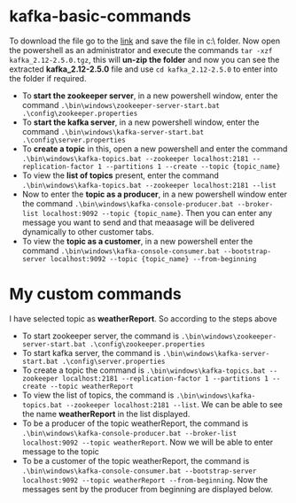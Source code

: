 # kafka-basic-commands
To download the file go to the [link](https://www.apache.org/dyn/closer.cgi?path=/kafka/2.5.0/kafka_2.12-2.5.0.tgz) and save the file in c:\ folder. Now open the powershell as an administrator and execute the commands ```tar -xzf kafka_2.12-2.5.0.tgz```,  this will <b>un-zip the folder</b> and now you can see the extracted <b>kafka_2.12-2.5.0</b> file and use ```cd kafka_2.12-2.5.0``` to enter into the folder if required.
- To<b> start the zookeeper server</b>, in a new powershell window, enter the command ```.\bin\windows\zookeeper-server-start.bat .\config\zookeeper.properties``` 
- To <b>start the kafka server</b>, in a new powershell window, enter the command ```.\bin\windows\kafka-server-start.bat .\config\server.properties```
- To <b>create a topic</b> in this, open a new powershell and enter the command ```.\bin\windows\kafka-topics.bat --zookeeper localhost:2181 --replication-factor 1 --partitions 1 --create --topic {topic_name}```
- To view the <b>list of topics</b> present, enter the command ```.\bin\windows\kafka-topics.bat --zookeeper localhost:2181 --list```
- Now to enter the <b>topic as a producer</b>, in a new powershell window enter the command ```.\bin\windows\kafka-console-producer.bat --broker-list localhost:9092 --topic {topic_name}```. Then you can enter any message you want to send and that meaasage will be delivered dynamically to other customer tabs.
- To view the <b>topic as a customer</b>, in a new powershell enter the command ```.\bin\windows\kafka-console-consumer.bat --bootstrap-server localhost:9092 --topic {topic_name} --from-beginning```

# My custom commands
I have selected topic as <b>weatherReport</b>. So according to the steps above 
- To start zookeeper server, the command is ```.\bin\windows\zookeeper-server-start.bat .\config\zookeeper.properties``` 
- To start kafka server, the command is ```.\bin\windows\kafka-server-start.bat .\config\server.properties```
- To create a topic the command is ```.\bin\windows\kafka-topics.bat --zookeeper localhost:2181 --replication-factor 1 --partitions 1 --create --topic weatherReport```
- To view the list of topics, the command is ```.\bin\windows\kafka-topics.bat --zookeeper localhost:2181 --list```. We can be able to see the name <b>weatherReport</b> in the list displayed.
- To be a producer of the topic weatherReport, the command is ```.\bin\windows\kafka-console-producer.bat --broker-list localhost:9092 --topic weatherReport```. Now we will be able to enter message to the topic
- To be a customer of the topic weatherReport, the command is ```.\bin\windows\kafka-console-consumer.bat --bootstrap-server localhost:9092 --topic weatherReport --from-beginning```. Now the messages sent by the producer from beginning are displayed below.
